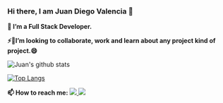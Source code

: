 ### Hi there, I am Juan Diego Valencia 👋

**🌱 I’m a Full Stack Developer.**

**⚡🔭I’m looking to collaborate, work and learn about any project kind of project.😄**

![Juan's github stats](https://github-readme-stats.vercel.app/api?username=Jdavp&show_icons=true&theme=tokyonight)

[![Top Langs](https://github-readme-stats.vercel.app/api/top-langs/?username=Jdavp&layout=compact&theme=tokyonight)](https://github.com/anuraghazra/github-readme-stats)

**📫 How to reach me:**
[<img src="https://img.icons8.com/color/48/000000/linkedin.png"/> ](https://www.linkedin.com/in/juandiegoalejandrovalenciape%C3%B1a/ )
[<img src="https://img.icons8.com/color/48/000000/twitter-circled.png"/>](https://twitter.com/Jdavp)
